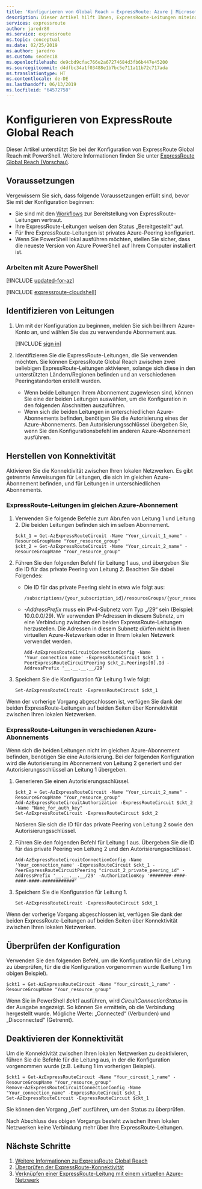 ```yaml
---
title: 'Konfigurieren von Global Reach – ExpressRoute: Azure | Microsoft-Dokumentation'
description: Dieser Artikel hilft Ihnen, ExpressRoute-Leitungen miteinander zu verbinden, um ein privates Netzwerk zwischen Ihren lokalen Netzwerken aufzubauen und Global Reach zu aktivieren.
services: expressroute
author: jaredr80
ms.service: expressroute
ms.topic: conceptual
ms.date: 02/25/2019
ms.author: jaredro
ms.custom: seodec18
ms.openlocfilehash: de9cbd9cfac766e2a67274684d3fb6b447e45200
ms.sourcegitcommit: d4dfbc34a1f03488e1b7bc5e711a11b72c717ada
ms.translationtype: HT
ms.contentlocale: de-DE
ms.lasthandoff: 06/13/2019
ms.locfileid: "64572758"
---
```

# <a name="configure-expressroute-global-reach"></a>Konfigurieren von ExpressRoute Global Reach

Dieser Artikel unterstützt Sie bei der Konfiguration von ExpressRoute Global Reach mit PowerShell. Weitere Informationen finden Sie unter [ExpressRoute Global Reach (Vorschau)](expressroute-global-reach.md).

 ## <a name="before-you-begin"></a>Voraussetzungen

Vergewissern Sie sich, dass folgende Voraussetzungen erfüllt sind, bevor Sie mit der Konfiguration beginnen:

* Sie sind mit den [Workflows](expressroute-workflows.md) zur Bereitstellung von ExpressRoute-Leitungen vertraut.
* Ihre ExpressRoute-Leitungen weisen den Status „Bereitgestellt“ auf.
* Für Ihre ExpressRoute-Leitungen ist privates Azure-Peering konfiguriert.
* Wenn Sie PowerShell lokal ausführen möchten, stellen Sie sicher, dass die neueste Version von Azure PowerShell auf Ihrem Computer installiert ist.

### <a name="working-with-azure-powershell"></a>Arbeiten mit Azure PowerShell

[!INCLUDE [updated-for-az](../../includes/updated-for-az.md)]

[!INCLUDE [expressroute-cloudshell](../../includes/expressroute-cloudshell-powershell-about.md)]

## <a name="identify-circuits"></a>Identifizieren von Leitungen

1. Um mit der Konfiguration zu beginnen, melden Sie sich bei Ihrem Azure-Konto an, und wählen Sie das zu verwendende Abonnement aus.

   [!INCLUDE [sign in](../../includes/expressroute-cloud-shell-connect.md)]
2. Identifizieren Sie die ExpressRoute-Leitungen, die Sie verwenden möchten. Sie können ExpressRoute Global Reach zwischen zwei beliebigen ExpressRoute-Leitungen aktivieren, solange sich diese in den unterstützten Ländern/Regionen befinden und an verschiedenen Peeringstandorten erstellt wurden. 

   * Wenn beide Leitungen Ihrem Abonnement zugewiesen sind, können Sie eine der beiden Leitungen auswählen, um die Konfiguration in den folgenden Abschnitten auszuführen.
   * Wenn sich die beiden Leitungen in unterschiedlichen Azure-Abonnements befinden, benötigen Sie die Autorisierung eines der Azure-Abonnements. Den Autorisierungsschlüssel übergeben Sie, wenn Sie den Konfigurationsbefehl im anderen Azure-Abonnement ausführen.

## <a name="enable-connectivity"></a>Herstellen von Konnektivität

Aktivieren Sie die Konnektivität zwischen Ihren lokalen Netzwerken. Es gibt getrennte Anweisungen für Leitungen, die sich im gleichen Azure-Abonnement befinden, und für Leitungen in unterschiedlichen Abonnements.

### <a name="expressroute-circuits-in-the-same-azure-subscription"></a>ExpressRoute-Leitungen im gleichen Azure-Abonnement

1. Verwenden Sie folgende Befehle zum Abrufen von Leitung 1 und Leitung 2. Die beiden Leitungen befinden sich im selben Abonnement.

   ```azurepowershell-interactive
   $ckt_1 = Get-AzExpressRouteCircuit -Name "Your_circuit_1_name" -ResourceGroupName "Your_resource_group"
   $ckt_2 = Get-AzExpressRouteCircuit -Name "Your_circuit_2_name" -ResourceGroupName "Your_resource_group"
   ```
2. Führen Sie den folgenden Befehl für Leitung 1 aus, und übergeben Sie die ID für das private Peering von Leitung 2. Beachten Sie dabei Folgendes:

   * Die ID für das private Peering sieht in etwa wie folgt aus: 

     ```
     /subscriptions/{your_subscription_id}/resourceGroups/{your_resource_group}/providers/Microsoft.Network/expressRouteCircuits/{your_circuit_name}/peerings/AzurePrivatePeering
     ```
   * *-AddressPrefix* muss ein IPv4-Subnetz vom Typ „/29“ sein (Beispiel: 10.0.0.0/29). Wir verwenden IP-Adressen in diesem Subnetz, um eine Verbindung zwischen den beiden ExpressRoute-Leitungen herzustellen. Die Adressen in diesem Subnetz dürfen nicht in Ihren virtuellen Azure-Netzwerken oder in Ihrem lokalen Netzwerk verwendet werden.

     ```azurepowershell-interactive
     Add-AzExpressRouteCircuitConnectionConfig -Name 'Your_connection_name' -ExpressRouteCircuit $ckt_1 -PeerExpressRouteCircuitPeering $ckt_2.Peerings[0].Id -AddressPrefix '__.__.__.__/29'
     ```
3. Speichern Sie die Konfiguration für Leitung 1 wie folgt:

   ```azurepowershell-interactive
   Set-AzExpressRouteCircuit -ExpressRouteCircuit $ckt_1
   ```

Wenn der vorherige Vorgang abgeschlossen ist, verfügen Sie dank der beiden ExpressRoute-Leitungen auf beiden Seiten über Konnektivität zwischen Ihren lokalen Netzwerken.

### <a name="expressroute-circuits-in-different-azure-subscriptions"></a>ExpressRoute-Leitungen in verschiedenen Azure-Abonnements

Wenn sich die beiden Leitungen nicht im gleichen Azure-Abonnement befinden, benötigen Sie eine Autorisierung. Bei der folgenden Konfiguration wird die Autorisierung im Abonnement von Leitung 2 generiert und der Autorisierungsschlüssel an Leitung 1 übergeben.

1. Generieren Sie einen Autorisierungsschlüssel.

   ```azurepowershell-interactive
   $ckt_2 = Get-AzExpressRouteCircuit -Name "Your_circuit_2_name" -ResourceGroupName "Your_resource_group"
   Add-AzExpressRouteCircuitAuthorization -ExpressRouteCircuit $ckt_2 -Name "Name_for_auth_key"
   Set-AzExpressRouteCircuit -ExpressRouteCircuit $ckt_2
   ```

   Notieren Sie sich die ID für das private Peering von Leitung 2 sowie den Autorisierungsschlüssel.
2. Führen Sie den folgenden Befehl für Leitung 1 aus. Übergeben Sie die ID für das private Peering von Leitung 2 und den Autorisierungsschlüssel.

   ```azurepowershell-interactive
   Add-AzExpressRouteCircuitConnectionConfig -Name 'Your_connection_name' -ExpressRouteCircuit $ckt_1 -PeerExpressRouteCircuitPeering "circuit_2_private_peering_id" -AddressPrefix '__.__.__.__/29' -AuthorizationKey '########-####-####-####-############'
   ```
3. Speichern Sie die Konfiguration für Leitung 1.

   ```azurepowershell-interactive
   Set-AzExpressRouteCircuit -ExpressRouteCircuit $ckt_1
   ```

Wenn der vorherige Vorgang abgeschlossen ist, verfügen Sie dank der beiden ExpressRoute-Leitungen auf beiden Seiten über Konnektivität zwischen Ihren lokalen Netzwerken.

## <a name="verify-the-configuration"></a>Überprüfen der Konfiguration

Verwenden Sie den folgenden Befehl, um die Konfiguration für die Leitung zu überprüfen, für die die Konfiguration vorgenommen wurde (Leitung 1 im obigen Beispiel).
```azurepowershell-interactive
$ckt1 = Get-AzExpressRouteCircuit -Name "Your_circuit_1_name" -ResourceGroupName "Your_resource_group"
```

Wenn Sie in PowerShell *$ckt1* ausführen, wird *CircuitConnectionStatus* in der Ausgabe angezeigt. So können Sie ermitteln, ob die Verbindung hergestellt wurde. Mögliche Werte: „Connected“ (Verbunden) und „Disconnected“ (Getrennt). 

## <a name="disable-connectivity"></a>Deaktivieren der Konnektivität

Um die Konnektivität zwischen Ihren lokalen Netzwerken zu deaktivieren, führen Sie die Befehle für die Leitung aus, in der die Konfiguration vorgenommen wurde (z.B. Leitung 1 im vorherigen Beispiel).

```azurepowershell-interactive
$ckt1 = Get-AzExpressRouteCircuit -Name "Your_circuit_1_name" -ResourceGroupName "Your_resource_group"
Remove-AzExpressRouteCircuitConnectionConfig -Name "Your_connection_name" -ExpressRouteCircuit $ckt_1
Set-AzExpressRouteCircuit -ExpressRouteCircuit $ckt_1
```

Sie können den Vorgang „Get“ ausführen, um den Status zu überprüfen.

Nach Abschluss des obigen Vorgangs besteht zwischen Ihren lokalen Netzwerken keine Verbindung mehr über Ihre ExpressRoute-Leitungen.

## <a name="next-steps"></a>Nächste Schritte
1. [Weitere Informationen zu ExpressRoute Global Reach](expressroute-global-reach.md)
2. [Überprüfen der ExpressRoute-Konnektivität](expressroute-troubleshooting-expressroute-overview.md)
3. [Verknüpfen einer ExpressRoute-Leitung mit einem virtuellen Azure-Netzwerk](expressroute-howto-linkvnet-arm.md)
